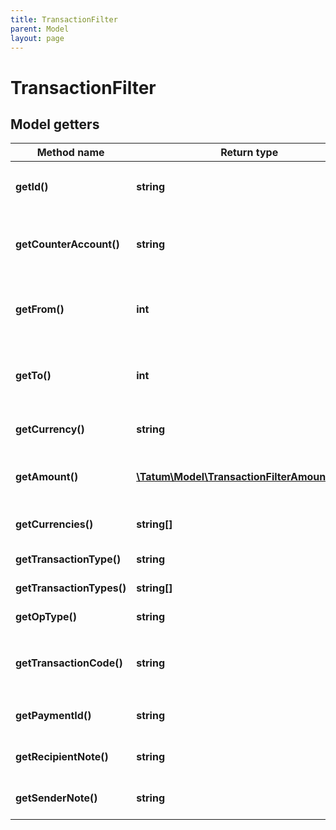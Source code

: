 ```yaml
---
title: TransactionFilter
parent: Model
layout: page
---
```


# TransactionFilter

## Model getters

Method name | Return type | Description | Notes
------------ | ------------- | ------------- | -------------
**getId()** | **string** | Account ID - source of transaction(s). <br>Example: `5e6be8e9e6aa436299950c41` |
**getCounterAccount()** | **string** | Counter account - transaction(s) destination account. <br>Example: `5e6be8e9e6aa436299950c41` | [optional]
**getFrom()** | **int** | Starting date to search for transactions from in UTC millis. If not present, search all history. <br>Example: `1571833231000` | [optional]
**getTo()** | **int** | Date until to search for transactions in UTC millis. If not present, search up till now. <br>Example: `1571833231000` | [optional]
**getCurrency()** | **string** | Currency of the transactions. <br>Example: `BTC` | [optional]
**getAmount()** | [**\Tatum\Model\TransactionFilterAmountInner[]**](../TransactionFilterAmountInner) | Amount of the transaction. AND is used between filter options. <br>Example: `null` | [optional]
**getCurrencies()** | **string[]** | List of currencies of the transactions. <br>Example: `null` | [optional]
**getTransactionType()** | **string** | Type of payment <br>Example: `null` | [optional]
**getTransactionTypes()** | **string[]** | Types of payment <br>Example: `null` | [optional]
**getOpType()** | **string** | Type of operation <br>Example: `PAYMENT` | [optional]
**getTransactionCode()** | **string** | For bookkeeping to distinct transaction purpose. <br>Example: `1_01_EXTERNAL_CODE` | [optional]
**getPaymentId()** | **string** | Payment ID defined in payment order by sender. <br>Example: `65426` | [optional]
**getRecipientNote()** | **string** | Recipient note defined in payment order by sender. <br>Example: `65426` | [optional]
**getSenderNote()** | **string** | Sender note defined in payment order by sender. <br>Example: `65426` | [optional]


